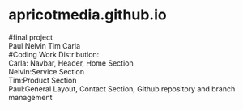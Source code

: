 # apricotmedia.github.io

#final project
<br/>
Paul
Nelvin
Tim
Carla
<br/>
#Coding Work Distribution:
<br/>
Carla: Navbar, Header, Home Section
<br/>
Nelvin:Service Section
<br/>
Tim:Product Section
<br/>
Paul:General Layout, Contact Section, Github repository and branch management
